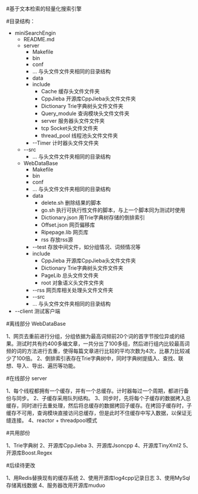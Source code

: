 #基于文本检索的轻量化搜索引擎

#目录结构：

* miniSearchEngin
	* README.md
	* server
		* Makefile
		* bin
		* conf
		*  \...                         与头文件文件夹相同的目录结构
		* data
		* include
			* Cache                     缓存头文件文件夹
			* CppJieba                  开源库CppJieba头文件文件夹
			* Dictionary                Trie字典树头文件文件夹
			* Query_module              查询模块头文件文件夹
			* server                    服务器头文件文件夹
			* tcp                       Socket头文件文件夹
			* thread_pool               线程池头文件文件夹
		* \--Timer                     计时器头文件文件夹
	* \--src
		* \...                         与头文件文件夹相同的目录结构
	* WebDataBase
		* Makefile
		* bin
		* conf
		*  \...                         与头文件文件夹相同的目录结构
		* data
			* delete.sh                 删除结果的脚本
			* go.sh                     执行可执行性文件的脚本，与上一个脚本同为测试时使用
			* Dictionary.json           用Trie字典树存储的倒排索引
			* Offset.json               网页偏移库
			* Ripepage.lib              网页库
			* rss                       存放rss源
		* \--test                      存放中间文件，如分组情况、词频情况等
		* include
			* CppJieba                  开源库CppJieba头文件文件夹
			* Dictionary                Trie字典树头文件文件夹
			* PageLib                   总头文件文件夹
			* root                      对象语义头文件文件夹
		* \--rss                       网页库相关处理头文件文件夹
		* \--src
		* \...                         与头文件文件夹相同的目录结构
* \--client                            测试客户端



#离线部分	WebDataBase

1、网页去重前进行分组，分组依据为最高词频前20个词的首字节按位异或的结果。测试时共有约400多编文章，一共分出了100多组，然后进行组内比较最高词频的词的方法进行去重，使得每篇文章进行比较的平均次数为4次，比暴力比较减少了100倍。
2、倒排索引表存在Trie字典树中，同时字典树提插入、查找、联想、导入、导出、遍历等功能。

#在线部分	server

1、每个线程都拥有一个缓存，并有一个总缓存。计时器每过一个周期，都进行备份与同步。
2、子缓存采用队列结构。
3、同步时，先将每个子缓存的数据拷入总缓存，同时进行去重处理，然后将总缓存的数据拷回子缓存。在拷回子缓存时，子缓存不可用，查询模块直接访问总缓存，但是此时不住缓存中写入数据，以保证无缝连接。
4、reactor + threadpool模式

#共用部份

1、Trie字典树
2、开源库CppJieba
3、开源库Jsoncpp
4、开源库TinyXml2
5、开源库Boost.Regex

#后续待更改

1、用Redis替换现有的缓存系统
2、使用开源库log4cpp记录日志
3、使用MySql存储离线数据
4、服务器改用开源库muduo
